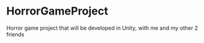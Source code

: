 # HorrorGameProject
Horror game project that will be developed in Unity, with me and my other 2 friends

